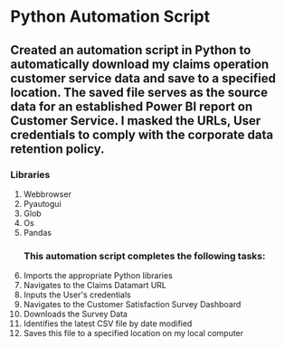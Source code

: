 # Python Automation Script

## Created an automation script in Python to automatically download my claims operation customer service data and save to a specified location. The saved file serves as the source data for an established Power BI report on Customer Service. I masked the URLs, User credentials to comply with the corporate data retention policy.   

### Libraries 
<ol>
<li>Webbrowser</li>
<li>Pyautogui</li>
<li>Glob</li>
<li>Os</li>
<li>Pandas</li>
  
### This automation script completes the following tasks:

<li>Imports the appropriate Python libraries</li>
<li>Navigates to the Claims Datamart URL</li>
<li>Inputs the User's credentials</li>
<li>Navigates to the Customer Satisfaction Survey Dashboard</li>
<li>Downloads the Survey Data</li>
<li>Identifies the latest CSV file by date modified</li>
<li>Saves this file to a specified location on my local computer</li>
  

